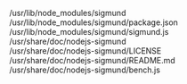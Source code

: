 /usr/lib/node\_modules/sigmund  
/usr/lib/node\_modules/sigmund/package.json  
/usr/lib/node\_modules/sigmund/sigmund.js  
/usr/share/doc/nodejs-sigmund  
/usr/share/doc/nodejs-sigmund/LICENSE  
/usr/share/doc/nodejs-sigmund/README.md  
/usr/share/doc/nodejs-sigmund/bench.js  
